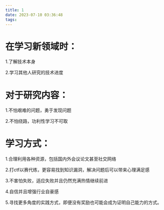 ```yaml
---
title: 1
date: 2023-07-10 03:36:48
tags:
---
```


# 在学习新领域时：

1.了解技术本身

2.学习其他人研究的技术进度

# 对于研究内容：

1.不怕艰难的问题，勇于发现问题

2.不怕绕路，功利性学习不可取

# 学习方式：

1.合理利用各种资源，包括国内外会议论文甚至社交网络

2.打ctf以赛代练，更容易找到知识漏洞，解决问题后可以带来心理满足感

3.不害怕失败，适应失败并且仍然充满热情继续前进

4.自信并且增强行业自豪感

5.寻找更多角度的实践方式，即便没有奖励也可能会成为证明自己能力的方式。
